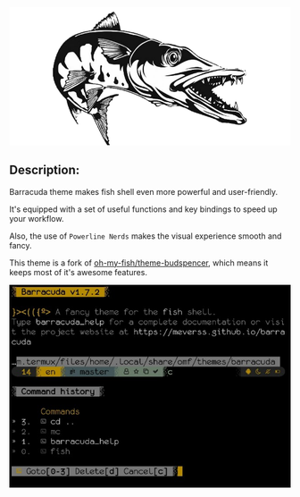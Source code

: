 ![logo](images/logo.png)

## Description:

Barracuda theme makes fish shell even more powerful and user-friendly.

It's equipped with a set of useful functions and key bindings to speed up your workflow.

Also, the use of `Powerline Nerds` makes the visual experience smooth and fancy.

This theme is a fork of [oh-my-fish/theme-budspencer](https://github.com/oh-my-fish/theme-budspencer), which means it keeps most of it's awesome features.

![screenshot](images/screenshot.jpg)